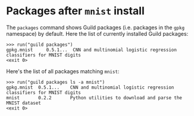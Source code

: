 # Packages after `mnist` install

The `packages` command shows Guild packages (i.e. packages in the
`gpkg` namespace) by default. Here the list of currently installed
Guild packages:

    >>> run("guild packages")
    gpkg.mnist     0.5.1...  CNN and multinomial logistic regression classifiers for MNIST digits
    <exit 0>

Here's the list of all packages matching `mnist`:

    >>> run("guild packages ls -a mnist")
    gpkg.mnist  0.5.1...    CNN and multinomial logistic regression classifiers for MNIST digits
    mnist       0.2.2       Python utilities to download and parse the MNIST dataset
    <exit 0>
